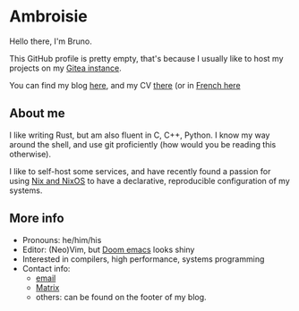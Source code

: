# Ambroisie

Hello there, I'm Bruno.

This GitHub profile is pretty empty, that's because I usually like to host
my projects on my [Gitea instance](https://gitea.belanyi.fr).

You can find my blog [here](https://belanyi.fr), and my CV
[there](https://cv.belanyi.fr/en.pdf)
(or in [French here](https://cv.belanyi.fr/fr.pdf)

## About me

I like writing Rust, but am also fluent in C, C++, Python. I know my way around
the shell, and use git proficiently (how would you be reading this otherwise).

I like to self-host some services, and have recently found a passion for using
[Nix and NixOS](https://nixos.org) to have a declarative, reproducible
configuration of my systems.

## More info

* Pronouns: he/him/his
* Editor: (Neo)Vim, but [Doom emacs](https://github.com/hlissner/doom-emacs)
  looks shiny
* Interested in compilers, high performance, systems programming
* Contact info: 
  * [email](mailto:contact-github@belanyi.fr)
  * [Matrix](https://matrix.to/#/@ambroisie:belanyi.fr)
  * others: can be found on the footer of my blog.
